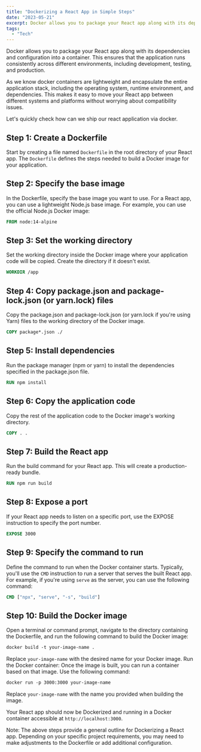 ```yaml
---
title: "Dockerizing a React App in Simple Steps"
date: "2023-05-21"
excerpt: Docker allows you to package your React app along with its dependencies and configuration into a container
tags:
  - "Tech"
---
```


Docker allows you to package your React app along with its dependencies and configuration into a container. This ensures that the application runs consistently across different environments, including development, testing, and production.

As we know docker containers are lightweight and encapsulate the entire application stack, including the operating system, runtime environment, and dependencies. This makes it easy to move your React app between different systems and platforms without worrying about compatibility issues.

Let's quickly check how can we ship our react application via docker.

## Step 1: Create a Dockerfile

Start by creating a file named `Dockerfile` in the root directory of your React app. The `Dockerfile` defines the steps needed to build a Docker image for your application.

## Step 2: Specify the base image

In the Dockerfile, specify the base image you want to use. For a React app, you can use a lightweight Node.js base image. For example, you can use the official Node.js Docker image:

```dockerfile
FROM node:14-alpine
```

## Step 3: Set the working directory

Set the working directory inside the Docker image where your application code will be copied. Create the directory if it doesn't exist.

```dockerfile
WORKDIR /app
```

## Step 4: Copy package.json and package-lock.json (or yarn.lock) files

Copy the package.json and package-lock.json (or yarn.lock if you're using Yarn) files to the working directory of the Docker image.

```dockerfile
COPY package*.json ./
```

## Step 5: Install dependencies

Run the package manager (npm or yarn) to install the dependencies specified in the package.json file.

```dockerfile
RUN npm install
```

## Step 6: Copy the application code

Copy the rest of the application code to the Docker image's working directory.

```dockerfile
COPY . .
```

## Step 7: Build the React app

Run the build command for your React app. This will create a production-ready bundle.

```dockerfile
RUN npm run build
```

## Step 8: Expose a port

If your React app needs to listen on a specific port, use the EXPOSE instruction to specify the port number.

```dockerfile
EXPOSE 3000
```

## Step 9: Specify the command to run

Define the command to run when the Docker container starts. Typically, you'll use the `CMD` instruction to run a server that serves the built React app. For example, if you're using `serve` as the server, you can use the following command:

```dockerfile
CMD ["npx", "serve", "-s", "build"]
```

## Step 10: Build the Docker image

Open a terminal or command prompt, navigate to the directory containing the Dockerfile, and run the following command to build the Docker image:

```dockerfile
docker build -t your-image-name .
```

Replace `your-image-name` with the desired name for your Docker image. Run the Docker container: Once the image is built, you can run a container based on that image. Use the following command:

```dockerfile
docker run -p 3000:3000 your-image-name
```

Replace `your-image-name` with the name you provided when building the image.

Your React app should now be Dockerized and running in a Docker container accessible at `http://localhost:3000`.

Note: The above steps provide a general outline for Dockerizing a React app. Depending on your specific project requirements, you may need to make adjustments to the Dockerfile or add additional configuration.
